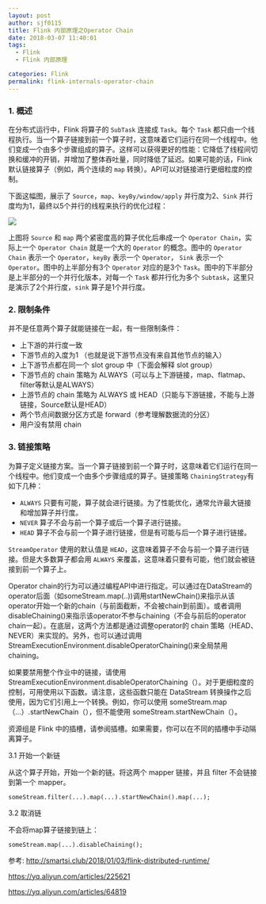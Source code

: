 ```yaml
---
layout: post
author: sjf0115
title: Flink 内部原理之Operator Chain
date: 2018-03-07 11:40:01
tags:
  - Flink
  - Flink 内部原理

categories: Flink
permalink: flink-internals-operator-chain
---
```


### 1. 概述

在分布式运行中，Flink 将算子的 `SubTask` 连接成 `Task`。每个 `Task` 都只由一个线程执行。当一个算子链接到前一个算子时，这意味着它们运行在同一个线程中。他们变成一个由多个步骤组成的算子。这样可以获得更好的性能：它降低了线程间切换和缓冲的开销，并增加了整体吞吐量，同时降低了延迟。如果可能的话，Flink 默认链接算子（例如，两个连续的 `map` 转换）。API可以对链接进行更细粒度的控制。

下面这幅图，展示了 `Source`，`map`、`keyBy/window/apply` 并行度为2、`Sink` 并行度均为1，最终以5个并行的线程来执行的优化过程：

![](https://github.com/sjf0115/PubLearnNotes/blob/master/image/Flink/Flink%20%E5%88%86%E5%B8%83%E5%BC%8F%E8%BF%90%E8%A1%8C%E7%8E%AF%E5%A2%83-1.png?raw=true)

上图将 `Source` 和 `map` 两个紧密度高的算子优化后串成一个 `Operator Chain`，实际上一个 `Operator Chain` 就是一个大的 `Operator` 的概念。图中的 `Operator Chain` 表示一个 `Operator`，`keyBy` 表示一个 `Operator`， `Sink` 表示一个 `Operator`。图中的上半部分有3个 `Operator` 对应的是3个 `Task`。图中的下半部分是上半部分的一个并行化版本，对每一个 `Task` 都并行化为多个 `Subtask`，这里只是演示了2个并行度，`sink` 算子是1个并行度。

### 2. 限制条件

并不是任意两个算子就能链接在一起，有一些限制条件：
- 上下游的并行度一致
- 下游节点的入度为1 （也就是说下游节点没有来自其他节点的输入）
- 上下游节点都在同一个 slot group 中（下面会解释 slot group）
- 下游节点的 chain 策略为 ALWAYS（可以与上下游链接，map、flatmap、filter等默认是ALWAYS）
- 上游节点的 chain 策略为 ALWAYS 或 HEAD（只能与下游链接，不能与上游链接，Source默认是HEAD）
- 两个节点间数据分区方式是 forward（参考理解数据流的分区）
- 用户没有禁用 chain


### 3. 链接策略

为算子定义链接方案。当一个算子链接到前一个算子时，这意味着它们运行在同一个线程中。他们变成一个由多个步骤组成的算子。链接策略 `ChainingStrategy`有如下几种：
- `ALWAYS` 只要有可能，算子就会进行链接。为了性能优化，通常允许最大链接和增加算子并行度。
- `NEVER` 算子不会与前一个算子或后一个算子进行链接。
- `HEAD` 算子不会与前一个算子进行链接，但是有可能与后一个算子进行链接。

`StreamOperator` 使用的默认值是 `HEAD`，这意味着算子不会与前一个算子进行链接。但是大多数算子都会用 `ALWAYS` 来覆盖，这意味着只要有可能，他们就会被链接到前一个算子上。





Operator chain的行为可以通过编程API中进行指定。可以通过在DataStream的operator后面（如someStream.map(..))调用startNewChain()来指示从该operator开始一个新的chain（与前面截断，不会被chain到前面）。或者调用disableChaining()来指示该operator不参与chaining（不会与前后的operator chain一起）。在底层，这两个方法都是通过调整operator的 chain 策略（HEAD、NEVER）来实现的。另外，也可以通过调用StreamExecutionEnvironment.disableOperatorChaining()来全局禁用chaining。




如果要禁用整个作业中的链接，请使用 StreamExecutionEnvironment.disableOperatorChaining（）。对于更细粒度的控制，可用使用以下函数。请注意，这些函数只能在 DataStream 转换操作之后使用，因为它们引用上一个转换。例如，你可以使用 someStream.map（...）.startNewChain（），但不能使用 someStream.startNewChain（）。

资源组是 Flink 中的插槽，请参阅插槽。如果需要，你可以在不同的插槽中手动隔离算子。

3.1 开始一个新链

从这个算子开始，开始一个新的链。将这两个 mapper 链接，并且 filter 不会链接到第一个 mapper。
```
someStream.filter(...).map(...).startNewChain().map(...);
```
3.2 取消链

不会将map算子链接到链上：
```
someStream.map(...).disableChaining();
```







参考: http://smartsi.club/2018/01/03/flink-distributed-runtime/

https://yq.aliyun.com/articles/225621

https://yq.aliyun.com/articles/64819
